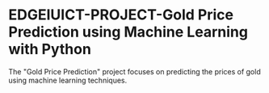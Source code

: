 # EDGEIUICT-PROJECT-Gold Price Prediction using Machine Learning with Python

The "Gold Price Prediction" project focuses on predicting the prices of gold using machine learning techniques.
